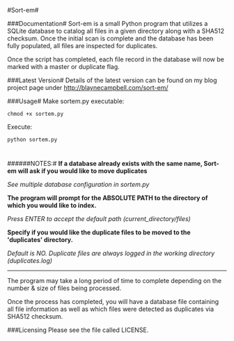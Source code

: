 #Sort-em#

###Documentation#
Sort-em is a small Python program that utilizes a SQLite database to catalog all files in a given directory along with a SHA512 checksum. Once the initial scan is complete and the database has been fully populated, all files are inspected for duplicates.

Once the script has completed, each file record in the database will now be marked with a master or duplicate flag.

###Latest Version#
Details of the latest version can be found on my blog project page under http://blaynecampbell.com/sort-em/

###Usage#
Make sortem.py executable:
```
chmod +x sortem.py
```
Execute:
```
python sortem.py
```
#
######NOTES:#
__If a database already exists with the same name, Sort-em will ask if you would like to move duplicates__

*See multiple database configuration in sortem.py*

__The program will prompt for the ABSOLUTE PATH to the directory of which you would like to index.__

*Press ENTER to accept the default path (current_directory/files)*

__Specify if you would like the duplicate files to be moved to the 'duplicates' directory.__

*Default is NO. Duplicate files are always logged in the working directory (duplicates.log)*
***
The program may take a long period of time to complete depending on the number & size of files being processed.

Once the process has completed, you will have a database file containing all file information as well as which files were detected as duplicates via SHA512 checksum.

###Licensing
Please see the file called LICENSE.
